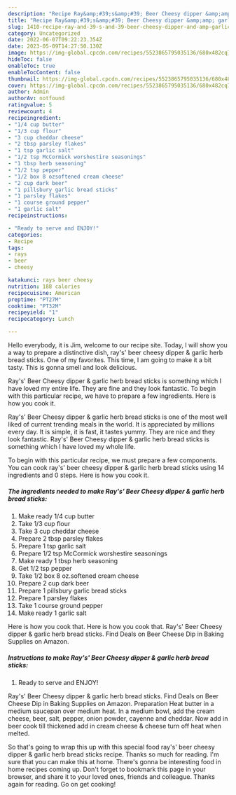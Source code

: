 ```yaml
---
description: "Recipe Ray&amp;#39;s&amp;#39; Beer Cheesy dipper &amp;amp; garlic herb bread sticks yang Delicious"
title: "Recipe Ray&amp;#39;s&amp;#39; Beer Cheesy dipper &amp;amp; garlic herb bread sticks yang Delicious"
slug: 1410-recipe-ray-and-39-s-and-39-beer-cheesy-dipper-and-amp-garlic-herb-bread-sticks-yang-delicious
category: Uncategorized
date: 2022-06-07T09:22:23.354Z
date: 2023-05-09T14:27:50.130Z
image: https://img-global.cpcdn.com/recipes/5523865795035136/680x482cq70/rays-beer-cheesy-dipper-garlic-herb-bread-sticks-recipe-main-photo.jpg
hideToc: false
enableToc: true
enableTocContent: false
thumbnail: https://img-global.cpcdn.com/recipes/5523865795035136/680x482cq70/rays-beer-cheesy-dipper-garlic-herb-bread-sticks-recipe-main-photo.jpg
cover: https://img-global.cpcdn.com/recipes/5523865795035136/680x482cq70/rays-beer-cheesy-dipper-garlic-herb-bread-sticks-recipe-main-photo.jpg
author: Admin
authorAv: notfound
ratingvalue: 5
reviewcount: 4
recipeingredient:
- "1/4 cup butter"
- "1/3 cup flour"
- "3 cup cheddar cheese"
- "2 tbsp parsley flakes"
- "1 tsp garlic salt"
- "1/2 tsp McCormick worshestire seasonings"
- "1 tbsp herb seasoning"
- "1/2 tsp pepper"
- "1/2 box 8 ozsoftened cream cheese"
- "2 cup dark beer"
- "1 pillsbury garlic bread sticks"
- "1 parsley flakes"
- "1 course ground pepper"
- "1 garlic salt"
recipeinstructions:

- "Ready to serve and ENJOY!"
categories:
- Recipe
tags:
- rays
- beer
- cheesy

katakunci: rays beer cheesy 
nutrition: 188 calories
recipecuisine: American
preptime: "PT27M"
cooktime: "PT32M"
recipeyield: "1"
recipecategory: Lunch

---
```



Hello everybody, it is Jim, welcome to our recipe site. Today, I will show you a way to prepare a distinctive dish, ray&#39;s&#39; beer cheesy dipper &amp; garlic herb bread sticks. One of my favorites. This time, I am going to make it a bit tasty. This is gonna smell and look delicious.

Ray&#39;s&#39; Beer Cheesy dipper &amp; garlic herb bread sticks is something which I have loved my entire life. They are fine and they look fantastic. To begin with this particular recipe, we have to prepare a few ingredients. Here is how you cook it.

Ray&#39;s&#39; Beer Cheesy dipper &amp; garlic herb bread sticks is one of the most well liked of current trending meals in the world. It is appreciated by millions every day. It is simple, it is fast, it tastes yummy. They are nice and they look fantastic. Ray&#39;s&#39; Beer Cheesy dipper &amp; garlic herb bread sticks is something which I have loved my whole life.


To begin with this particular recipe, we must prepare a few components. You can cook ray&#39;s&#39; beer cheesy dipper &amp; garlic herb bread sticks using 14 ingredients and 0 steps. Here is how you cook it.

<!--inarticleads1-->

##### The ingredients needed to make Ray&#39;s&#39; Beer Cheesy dipper &amp; garlic herb bread sticks:

1. Make ready 1/4 cup butter
1. Take 1/3 cup flour
1. Take 3 cup cheddar cheese
1. Prepare 2 tbsp parsley flakes
1. Prepare 1 tsp garlic salt
1. Prepare 1/2 tsp McCormick worshestire seasonings
1. Make ready 1 tbsp herb seasoning
1. Get 1/2 tsp pepper
1. Take 1/2 box 8 oz.softened cream cheese
1. Prepare 2 cup dark beer
1. Prepare 1 pillsbury garlic bread sticks
1. Prepare 1 parsley flakes
1. Take 1 course ground pepper
1. Make ready 1 garlic salt


Here is how you cook that. Here is how you cook that. Ray&#39;s&#39; Beer Cheesy dipper &amp; garlic herb bread sticks. Find Deals on Beer Cheese Dip in Baking Supplies on Amazon. 

<!--inarticleads2-->

##### Instructions to make Ray&#39;s&#39; Beer Cheesy dipper &amp; garlic herb bread sticks:


1. Ready to serve and ENJOY!

Ray&#39;s&#39; Beer Cheesy dipper &amp; garlic herb bread sticks. Find Deals on Beer Cheese Dip in Baking Supplies on Amazon. Preparation Heat butter in a medium saucepan over medium heat. In a medium bowl, add the cream cheese, beer, salt, pepper, onion powder, cayenne and cheddar. Now add in beer cook till thickened add in cream cheese &amp; cheese turn off heat when melted. 

So that's going to wrap this up with this special food ray&#39;s&#39; beer cheesy dipper &amp; garlic herb bread sticks recipe. Thanks so much for reading. I'm sure that you can make this at home. There's gonna be interesting food in home recipes coming up. Don't forget to bookmark this page in your browser, and share it to your loved ones, friends and colleague. Thanks again for reading. Go on get cooking!
